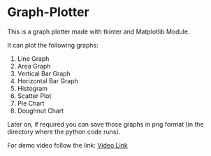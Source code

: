 # Graph-Plotter

This is a graph plotter made with tkinter and Matplotlib Module.

It can plot the following graphs:
1. Line Graph
2. Area Graph
3. Vertical Bar Graph
4. Horizontal Bar Graph
5. Histogram 
6. Scatter Plot
7. Pie Chart
8. Doughnut Chart

Later on, if required you can save those graphs in png format (in the directory where the python code runs).

For demo video follow the link: [Video Link](https://www.linkedin.com/posts/sailesh-bhoite_techmindsmarathon-techminds-activity-7267065711779328000-Dac8?utm_source=share&utm_medium=member_desktop)